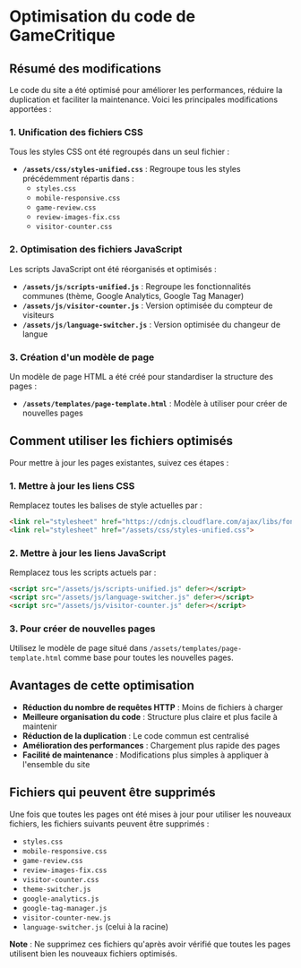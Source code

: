 # Optimisation du code de GameCritique

## Résumé des modifications

Le code du site a été optimisé pour améliorer les performances, réduire la duplication et faciliter la maintenance. Voici les principales modifications apportées :

### 1. Unification des fichiers CSS

Tous les styles CSS ont été regroupés dans un seul fichier :

- **`/assets/css/styles-unified.css`** : Regroupe tous les styles précédemment répartis dans :
  - `styles.css`
  - `mobile-responsive.css`
  - `game-review.css`
  - `review-images-fix.css`
  - `visitor-counter.css`

### 2. Optimisation des fichiers JavaScript

Les scripts JavaScript ont été réorganisés et optimisés :

- **`/assets/js/scripts-unified.js`** : Regroupe les fonctionnalités communes (thème, Google Analytics, Google Tag Manager)
- **`/assets/js/visitor-counter.js`** : Version optimisée du compteur de visiteurs
- **`/assets/js/language-switcher.js`** : Version optimisée du changeur de langue

### 3. Création d'un modèle de page

Un modèle de page HTML a été créé pour standardiser la structure des pages :

- **`/assets/templates/page-template.html`** : Modèle à utiliser pour créer de nouvelles pages

## Comment utiliser les fichiers optimisés

Pour mettre à jour les pages existantes, suivez ces étapes :

### 1. Mettre à jour les liens CSS

Remplacez toutes les balises de style actuelles par :

```html
<link rel="stylesheet" href="https://cdnjs.cloudflare.com/ajax/libs/font-awesome/6.4.0/css/all.min.css">
<link rel="stylesheet" href="/assets/css/styles-unified.css">
```

### 2. Mettre à jour les liens JavaScript

Remplacez tous les scripts actuels par :

```html
<script src="/assets/js/scripts-unified.js" defer></script>
<script src="/assets/js/language-switcher.js" defer></script>
<script src="/assets/js/visitor-counter.js" defer></script>
```

### 3. Pour créer de nouvelles pages

Utilisez le modèle de page situé dans `/assets/templates/page-template.html` comme base pour toutes les nouvelles pages.

## Avantages de cette optimisation

- **Réduction du nombre de requêtes HTTP** : Moins de fichiers à charger
- **Meilleure organisation du code** : Structure plus claire et plus facile à maintenir
- **Réduction de la duplication** : Le code commun est centralisé
- **Amélioration des performances** : Chargement plus rapide des pages
- **Facilité de maintenance** : Modifications plus simples à appliquer à l'ensemble du site

## Fichiers qui peuvent être supprimés

Une fois que toutes les pages ont été mises à jour pour utiliser les nouveaux fichiers, les fichiers suivants peuvent être supprimés :

- `styles.css`
- `mobile-responsive.css`
- `game-review.css`
- `review-images-fix.css`
- `visitor-counter.css`
- `theme-switcher.js`
- `google-analytics.js`
- `google-tag-manager.js`
- `visitor-counter-new.js`
- `language-switcher.js` (celui à la racine)

**Note** : Ne supprimez ces fichiers qu'après avoir vérifié que toutes les pages utilisent bien les nouveaux fichiers optimisés.
